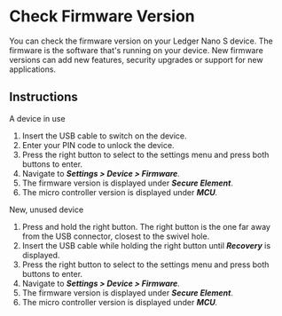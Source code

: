 # Check Firmware Version

You can check the firmware version on your Ledger Nano S device. The firmware is the software that's running on your device. New firmware versions can add new features, security upgrades or support for new applications.

## Instructions

A device in use

1.  Insert the USB cable to switch on the device.
2.  Enter your PIN code to unlock the device.
3.  Press the right button to select to the settings menu and press both buttons to enter.
4.  Navigate to _**Settings > Device > Firmware**._
5.  The firmware version is displayed under **_Secure Element_**.
6.  The micro controller version is displayed under _**MCU**._

New, unused device

1.  Press and hold the right button. The right button is the one far away from the USB connector, closest to the swivel hole.
2.  Insert the USB cable while holding the right button until _**Recovery**_ is displayed.
3.  Press the right button to select to the settings menu and press both buttons to enter.
4.  Navigate to _**Settings > Device > Firmware**._
5.  The firmware version is displayed under **_Secure Element_**.
6.  The micro controller version is displayed under _**MCU**._